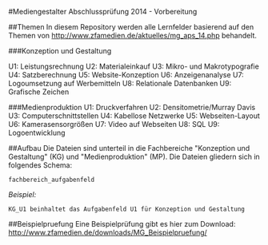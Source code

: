 #Mediengestalter Abschlussprüfung 2014 - Vorbereitung

##Themen
In diesem Repository werden alle Lernfelder basierend auf den Themen von http://www.zfamedien.de/aktuelles/mg_aps_14.php behandelt.

###Konzeption und Gestaltung

U1: Leistungsrechnung
U2: Materialeinkauf
U3: Mikro- und Makrotypografie
U4: Satzberechnung
U5: Website-Konzeption
U6:	Anzeigenanalyse
U7:	Logoumsetzung auf Werbemitteln
U8: Relationale Datenbanken
U9:	Grafische Zeichen

###Medienproduktion
U1: Druckverfahren
U2: Densitometrie/Murray Davis
U3: Computerschnittstellen
U4: Kabellose Netzwerke
U5:	Webseiten-Layout
U6: Kamerasensorgrößen
U7: Video auf Webseiten
U8: SQL
U9:	Logoentwicklung

##Aufbau
Die Dateien sind unterteil in die Fachbereiche "Konzeption und Gestaltung" (KG) und "Medienproduktion" (MP). Die Dateien gliedern sich in folgendes Schema:

```
fachbereich_aufgabenfeld
```

_Beispiel:_
```
KG_U1 beinhaltet das Aufgabenfeld U1 für Konzeption und Gestaltung
```

##Beispielpruefung
Eine Beispielprüfung gibt es hier zum Download: http://www.zfamedien.de/downloads/MG_Beispielpruefung/
